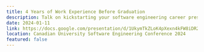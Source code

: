 ```yaml
---
title: 4 Years of Work Experience Before Graduation
description: Talk on kickstarting your software engineering career presented at CUSEC
date: 2024-01-11
link: https://docs.google.com/presentation/d/1UkymTkZLoK4pXexn4kFW8iDR2VvDUY-zs6VK96p0aN4/edit?usp=sharing
location: Canadian University Software Engineering Conference 2024
featured: false
---
```

